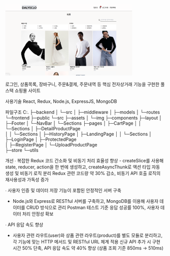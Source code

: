 <img src="../frontend/src/assets/img/fullstack_site.png" alt="풀스택사이트트" width="400"/>

로그인, 상품목록, 장바구니, 주문&결제, 주문내역 등 핵심 전자상거래 기능을 구현한 풀스택 쇼핑몰 사이트

사용기술 
  React, Redux, Node.js, ExpressJS, MongoDB

파일구조
C:.
├─backend
│  └─src
│      ├─middleware
│      ├─models
│      └─routes
└─frontend
    ├─public
    └─src
        ├─assets
        │  └─img
        ├─components
        ├─layout
        │  ├─Footer
        │  └─NavBar
        │      └─Sections
        ├─pages
        │  ├─CartPage
        │  │  └─Sections
        │  ├─DetailProductPage    
        │  │  └─Sections
        │  ├─HistoryPage
        │  ├─LandingPage
        │  │  └─Sections
        │  ├─LoginPage
        │  ├─ProtectedPage        
        │  ├─RegisterPage
        │  └─UploadProductPage    
        ├─store
        └─utils

개선
 ∙ 복잡한 Redux 코드 간소화 및 비동기 처리 효율성 향상
    - createSlice를 사용해 state, reducer, action을 한 번에 생성하고, createAsyncThunk로 액션 타입 자동 생성 및 비동기 로직 분리
       Redux 관련 코드량 약 30% 감소, 비동기 API 호출 로직의 재사용성과 가독성 증가

 ∙ 사용자 인증 및 데이터 저장 기능이 포함된 안정적인 서버 구축
   - Node.js와 Express로 RESTful 서버를 구축하고, MongoDB를 이용해 사용자 데이터를 CRUD 방식으로 관리
      Postman 테스트 기준 응답 성공률 100%, 사용자 데이터 처리 안정성 확보

 ∙  API 응답 속도 향상
   - 사용자 관련 라우트(user)와 상품 관련 라우트(product)를 별도 모듈로 분리하고, 각 기능에 맞는 HTTP 메서드 및 RESTful URL 체계 적용
     신규 API 추가 시 구현 시간 50% 단축, API 응답 속도 약 40% 향상 (상품 조회 기준 850ms -> 510ms)